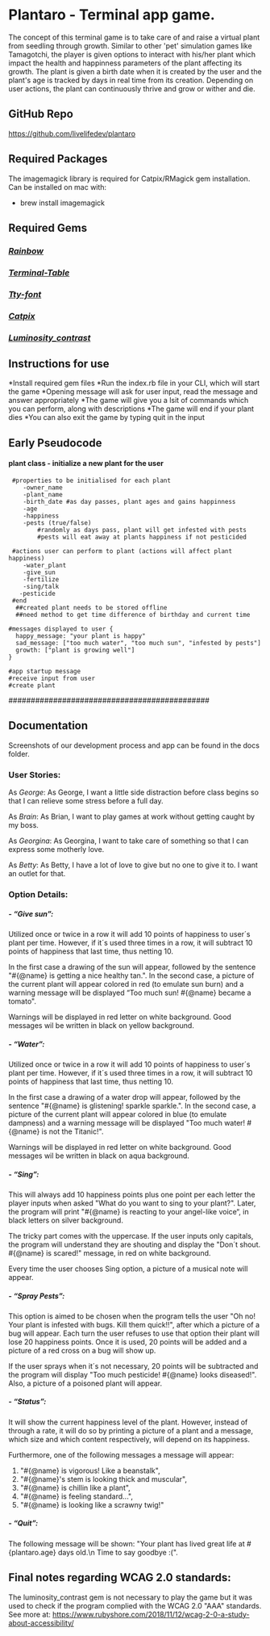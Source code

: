 # **Plantaro - Terminal app game.**

The concept of this terminal game is to take care of and raise a virtual plant from seedling through growth. Similar to other 'pet' simulation games like Tamagotchi, the player is given options to interact with his/her plant which impact the health and happinness parameters of the plant affecting its growth. The plant is given a birth date when it is created by the user and the plant's age is tracked by days in real time from its creation. Depending on user actions, the plant can continuously thrive and grow or wither and die.


## GitHub Repo
  https://github.com/livelifedev/plantaro


##  Required Packages
  The imagemagick library is required for Catpix/RMagick gem installation.
  Can be installed on mac with:
  - brew install imagemagick


##  Required Gems
### *[Rainbow](https://github.com/sickill/rainbow)*

### *[Terminal-Table](https://github.com/tj/terminal-table)*

### *[Tty-font](https://github.com/piotrmurach/tty-font)*

### *[Catpix](https://github.com/pazdera/catpix)*

### *[Luminosity_contrast](https://github.com/devpuppy/luminosity_contrast)*

## Instructions for use
  *Install required gem files
  *Run the index.rb file in your CLI, which will start the game
  *Opening message will ask for user input, read the message and answer appropriately
  *The game will give you a lsit of commands which you can perform, along with descriptions
  *The game will end if your plant dies
  *You can also exit the game by typing quit in the input


##  Early Pseudocode #############
#### plant class - initialize a new plant for the user
     #properties to be initialised for each plant
        -owner_name
        -plant_name
        -birth_date #as day passes, plant ages and gains happinness
        -age
        -happiness
        -pests (true/false) 
            #randomly as days pass, plant will get infested with pests
            #pests will eat away at plants happiness if not pesticided

     #actions user can perform to plant (actions will affect plant happiness)
        -water_plant
        -give_sun
        -fertilize
        -sing/talk
       -pesticide
     #end
      ##created plant needs to be stored offline
      ##need method to get time difference of birthday and current time

    #messages displayed to user {
      happy_message: "your plant is happy"
      sad_message: ["too much water", "too much sun", "infested by pests"]
      growth: ["plant is growing well"]
    }

    #app startup message
    #receive input from user
    #create plant
    
    
#############################################


## Documentation
Screenshots of our development process and app can be found in the docs folder.

### User Stories:
  As *George*:
  As George, I want a little side distraction before class begins so that I can relieve some stress before a full day.

  As *Brain*:
  As Brian, I want to play games at work without getting caught by my boss.

  As *Georgina*:
  As Georgina, I want to take care of something so that I can express some motherly love.

As *Betty*:
  As Betty, I have a lot of love to give but no one to give it to. I want an outlet for that.


### Option Details:

##### -	*“Give sun”*: 
  Utilized once or twice in a row it will add 10 points of happiness to user´s plant per time. However, if it´s used three times in a row, it will subtract 10 points of happiness that last time, thus netting 10.

  In the first case a drawing of the sun will appear, followed by the sentence "#{@name} is getting a nice healthy tan.". In the second case, a picture of the current plant will appear colored in red (to emulate sun burn) and a warning message will be displayed “Too much sun! #{@name} became a tomato".

  Warnings will be displayed in red letter on white background. Good messages wil be written in black on yellow background.

##### -	*“Water”*:
  Utilized once or twice in a row it will add 10 points of happiness to user´s plant per time. However, if it´s used three times in a row, it will subtract 10 points of happiness that last time, thus netting 10.

  In the first case a drawing of a water drop will appear, followed by the sentence "#{@name} is glistening! sparkle sparkle.". In the second case, a picture of the current plant will appear colored in blue (to emulate dampness) and a warning message will be displayed "Too much water! #{@name} is not the Titanic!".

  Warnings will be displayed in red letter on white background. Good messages wil be written in black on aqua background.

##### -	*“Sing”*:
  This will always add 10 happiness points plus one point per each letter the player inputs when asked "What do you want to sing to your plant?". Later, the program will print "#{@name} is reacting to your angel-like voice“, in black letters on silver background.

  The tricky part comes with the uppercase. If the user inputs only capitals, the program will understand they are shouting and display the "Don´t shout. #{@name} is scared!" message, in red on white background.

  Every time the user chooses Sing option, a picture of a musical note will appear.
  
  ##### - *“Spray Pests”*:
  This option is aimed to be chosen when the program tells the user "Oh no! Your plant is infested with bugs. Kill them quick!!", after which a picture of a bug will appear. Each turn the user refuses to use that option their plant will lose 20 happiness points. Once it is used, 20 points will be added and a picture of a red cross on a bug will show up.

  If the user sprays when it´s not necessary, 20 points will be subtracted and the program will display "Too much pesticide! #{@name} looks diseased!". Also, a picture of a poisoned plant will appear.

##### -	*“Status”*:
  It will show the current happiness level of the plant. However, instead of through a rate, it will do so by printing a picture of a plant and a message, which size and which content respectively, will depend on its happiness.

  Furthermore, one of the following messages a message will appear:
  1.	"#{@name} is vigorous! Like a beanstalk", 
  2.	"#{@name}'s stem is looking thick and muscular", 
  3.	"#{@name} is chillin like a plant",
  4.	"#{@name} is feeling standard...",  
  5.	"#{@name} is looking like a scrawny twig!"

##### -	*“Quit”*:

  The following message will be shown: "Your plant has lived great life at #{plantaro.age} days old.\n    Time to say goodbye :(".

## **Final notes regarding WCAG 2.0 standards:**
The luminosity_contrast gem is not necessary to play the game but it was used to check if the program complied with the WCAG 2.0 "AAA" standards.
See more at: <https://www.rubyshore.com/2018/11/12/wcag-2-0-a-study-about-accessibility/> 

